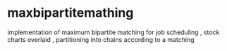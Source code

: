 # maxbipartitemathing
implementation of maximum bipartite matching for job scheduling , stock charts overlaid , partitioning into chains according to a matching
